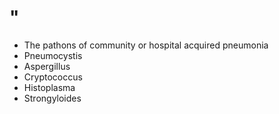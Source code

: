 # "

- The pathons of community or hospital acquired pneumonia
- Pneumocystis
- Aspergillus
- Cryptococcus
- Histoplasma
- Strongyloides

